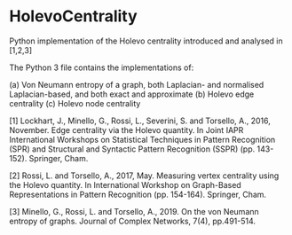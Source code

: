 # HolevoCentrality
Python implementation of the Holevo centrality introduced and analysed in [1,2,3]

The Python 3 file contains the implementations of:

(a) Von Neumann entropy of a graph, both Laplacian- and normalised Laplacian-based, and both exact and approximate
(b) Holevo edge centrality
(c) Holevo node centrality

[1] Lockhart, J., Minello, G., Rossi, L., Severini, S. and Torsello, A., 2016, November. Edge centrality via the Holevo quantity. In Joint IAPR International Workshops on Statistical Techniques in Pattern Recognition (SPR) and Structural and Syntactic Pattern Recognition (SSPR) (pp. 143-152). Springer, Cham.

[2] Rossi, L. and Torsello, A., 2017, May. Measuring vertex centrality using the Holevo quantity. In International Workshop on Graph-Based Representations in Pattern Recognition (pp. 154-164). Springer, Cham.

[3] Minello, G., Rossi, L. and Torsello, A., 2019. On the von Neumann entropy of graphs. Journal of Complex Networks, 7(4), pp.491-514.
